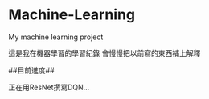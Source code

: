 # Machine-Learning
My machine learning project

這是我在機器學習的學習紀錄
會慢慢把以前寫的東西補上解釋


##目前進度##

正在用ResNet撰寫DQN...

